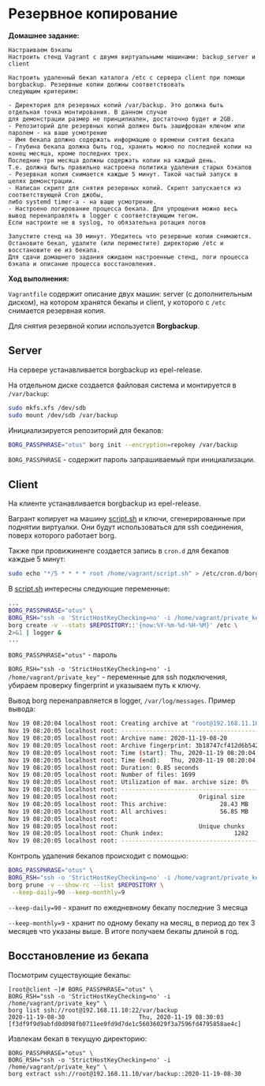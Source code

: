 # Резервное копирование
**Домашнее задание:**
```
Настраиваем бэкапы
Настроить стенд Vagrant с двумя виртуальными машинами: backup_server и client

Настроить удаленный бекап каталога /etc c сервера client при помощи borgbackup. Резервные копии должны соответствовать 
следующим критериям:

- Директория для резервных копий /var/backup. Это должна быть отдельная точка монтирования. В данном случае 
для демонстрации размер не принципиален, достаточно будет и 2GB.
- Репозиторий дле резервных копий должен быть зашифрован ключом или паролем - на ваше усмотрение
- Имя бекапа должно содержать информацию о времени снятия бекапа
- Глубина бекапа должна быть год, хранить можно по последней копии на конец месяца, кроме последних трех. 
Последние три месяца должны содержать копии на каждый день. 
Т.е. должна быть правильно настроена политика удаления старых бэкапов
- Резервная копия снимается каждые 5 минут. Такой частый запуск в целях демонстрации.
- Написан скрипт для снятия резервных копий. Скрипт запускается из соответствующей Cron джобы, 
либо systemd timer-а - на ваше усмотрение.
- Настроено логирование процесса бекапа. Для упрощения можно весь вывод перенаправлять в logger с соответствующим тегом. 
Если настроите не в syslog, то обязательна ротация логов

Запустите стенд на 30 минут. Убедитесь что резервные копии снимаются. 
Остановите бекап, удалите (или переместите) директорию /etc и восстановите ее из бекапа. 
Для сдачи домашнего задания ожидаем настроенные стенд, логи процесса бэкапа и описание процесса восстановления.
```
**Ход выполнения:**

`Vagrantfile` содержит описание двух машин: server (с дополнительным диском), на котором хранятся бекапы и client, у которого с `/etc` снимается резервная копия.

Для снятия резервной копии используется **Borgbackup**.

## Server
На сервере устанавливается borgbackup из epel-release.

На отдельном диске создается файловая система и монтируется в `/var/backup`:
```bash
sudo mkfs.xfs /dev/sdb
sudo mount /dev/sdb /var/backup
```
Инициализируется репозиторий для бекапов:
```bash
BORG_PASSPHRASE="otus" borg init --encryption=repokey /var/backup
```
`BORG_PASSPHRASE` - содержит пароль запрашиваемый при инициализации.

## Client
На клиенте устанавливается borgbackup из epel-release.

Вагрант копирует на машину [script.sh](script.sh) и ключи, сгенерированные при поднятии виртуалки. Они будут использоваться для ssh соединения, поверх которого работает borg. 

Также при провижиненге создается запись в `cron.d` для бекапов каждые 5 минут:
```bash
sudo echo "*/5 * * * * root /home/vagrant/script.sh" > /etc/cron.d/borg-backup 
```

В [script.sh](script.sh) интересны следующие переменные:
```bash
...
BORG_PASSPHRASE="otus" \
BORG_RSH="ssh -o 'StrictHostKeyChecking=no' -i /home/vagrant/private_key" \
borg create -v --stats $REPOSITORY::'{now:%Y-%m-%d-%H-%M}' /etc \
2>&1 | logger &
...
```
`BORG_PASSPHRASE="otus"` - пароль

`BORG_RSH="ssh -o 'StrictHostKeyChecking=no' -i /home/vagrant/private_key"` - переменные для ssh подключения, убираем проверку fingerprint и указываем путь к ключу.


Вывод borg перенаправляется в logger, `/var/log/messages`. Пример вывода:
```bash
Nov 19 08:20:04 localhost root: Creating archive at "root@192.168.11.10:/var/backup/::{now:%Y-%m-%d-%H-%M}"
Nov 19 08:20:05 localhost root: ------------------------------------------------------------------------------
Nov 19 08:20:05 localhost root: Archive name: 2020-11-19-08-20
Nov 19 08:20:05 localhost root: Archive fingerprint: 3b18747cf412d6b542aa693a44340acaac95458c12fd8033dc1cda7f985e35c5
Nov 19 08:20:05 localhost root: Time (start): Thu, 2020-11-19 08:20:04
Nov 19 08:20:05 localhost root: Time (end):   Thu, 2020-11-19 08:20:04
Nov 19 08:20:05 localhost root: Duration: 0.85 seconds
Nov 19 08:20:05 localhost root: Number of files: 1699
Nov 19 08:20:05 localhost root: Utilization of max. archive size: 0%
Nov 19 08:20:05 localhost root: ------------------------------------------------------------------------------
Nov 19 08:20:05 localhost root:                       Original size      Compressed size    Deduplicated size
Nov 19 08:20:05 localhost root: This archive:               28.43 MB             13.49 MB                674 B
Nov 19 08:20:05 localhost root: All archives:               56.85 MB             26.99 MB             11.84 MB
Nov 19 08:20:05 localhost root: 
Nov 19 08:20:05 localhost root:                       Unique chunks         Total chunks
Nov 19 08:20:05 localhost root: Chunk index:                    1282                 3394
Nov 19 08:20:05 localhost root: ------------------------------------------------------------------------------
```

Контроль удаления бекапов происходит с помощью:
```bash
BORG_PASSPHRASE="otus" \
BORG_RSH="ssh -o 'StrictHostKeyChecking=no' -i /home/vagrant/private_key" \
borg prune -v --show-rc --list $REPOSITORY \
 --keep-daily=90 --keep-monthly=9
 ```
 `--keep-daily=90` - хранит по ежедневному бекапу последние 3 месяца
 
 `--keep-monthly=9` - хранит по одному бекапу на месяц, в период до тех 3 месяцев что указаны выше. В итоге получаем бекапы длиной в год.
 
 
 
 ## Восстановление из бекапа
 Посмотрим существующие бекапы:
 ```backup
[root@client ~]# BORG_PASSPHRASE="otus" \
BORG_RSH="ssh -o 'StrictHostKeyChecking=no' -i /home/vagrant/private_key" \
borg list ssh://root@192.168.11.10:22/var/backup
2020-11-19-08-30                     Thu, 2020-11-19 08:30:03 [f3df9f9d9abfd0d098fb0711ee9fd9d7de1c56036029f3a7596fd4795858ae4c]
```
Извлекам бекап в текущую директорию:
```
BORG_PASSPHRASE="otus" \
BORG_RSH="ssh -o 'StrictHostKeyChecking=no' -i /home/vagrant/private_key" \
borg extract ssh://root@192.168.11.10/var/backup::2020-11-19-08-30
```
